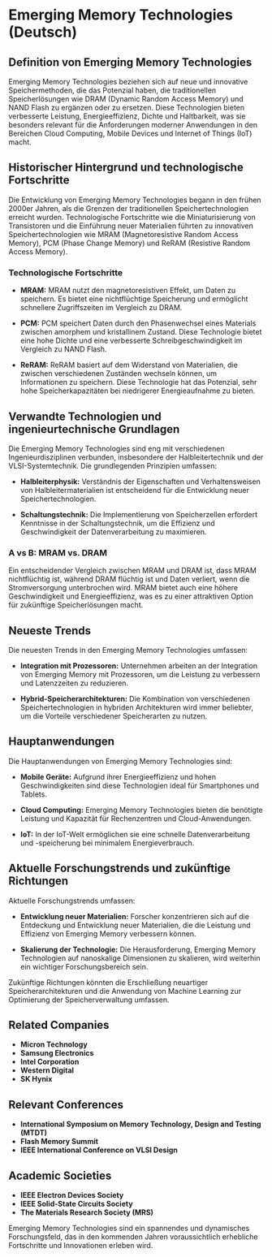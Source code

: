 # Emerging Memory Technologies (Deutsch)

## Definition von Emerging Memory Technologies

Emerging Memory Technologies beziehen sich auf neue und innovative Speichermethoden, die das Potenzial haben, die traditionellen Speicherlösungen wie DRAM (Dynamic Random Access Memory) und NAND Flash zu ergänzen oder zu ersetzen. Diese Technologien bieten verbesserte Leistung, Energieeffizienz, Dichte und Haltbarkeit, was sie besonders relevant für die Anforderungen moderner Anwendungen in den Bereichen Cloud Computing, Mobile Devices und Internet of Things (IoT) macht.

## Historischer Hintergrund und technologische Fortschritte

Die Entwicklung von Emerging Memory Technologies begann in den frühen 2000er Jahren, als die Grenzen der traditionellen Speichertechnologien erreicht wurden. Technologische Fortschritte wie die Miniaturisierung von Transistoren und die Einführung neuer Materialien führten zu innovativen Speichertechnologien wie MRAM (Magnetoresistive Random Access Memory), PCM (Phase Change Memory) und ReRAM (Resistive Random Access Memory).

### Technologische Fortschritte

- **MRAM:** MRAM nutzt den magnetoresistiven Effekt, um Daten zu speichern. Es bietet eine nichtflüchtige Speicherung und ermöglicht schnellere Zugriffszeiten im Vergleich zu DRAM.
  
- **PCM:** PCM speichert Daten durch den Phasenwechsel eines Materials zwischen amorphem und kristallinem Zustand. Diese Technologie bietet eine hohe Dichte und eine verbesserte Schreibgeschwindigkeit im Vergleich zu NAND Flash.
  
- **ReRAM:** ReRAM basiert auf dem Widerstand von Materialien, die zwischen verschiedenen Zuständen wechseln können, um Informationen zu speichern. Diese Technologie hat das Potenzial, sehr hohe Speicherkapazitäten bei niedrigerer Energieaufnahme zu bieten.

## Verwandte Technologien und ingenieurtechnische Grundlagen

Die Emerging Memory Technologies sind eng mit verschiedenen Ingenieurdisziplinen verbunden, insbesondere der Halbleitertechnik und der VLSI-Systemtechnik. Die grundlegenden Prinzipien umfassen:

- **Halbleiterphysik:** Verständnis der Eigenschaften und Verhaltensweisen von Halbleitermaterialien ist entscheidend für die Entwicklung neuer Speichertechnologien.
  
- **Schaltungstechnik:** Die Implementierung von Speicherzellen erfordert Kenntnisse in der Schaltungstechnik, um die Effizienz und Geschwindigkeit der Datenverarbeitung zu maximieren.

### A vs B: MRAM vs. DRAM

Ein entscheidender Vergleich zwischen MRAM und DRAM ist, dass MRAM nichtflüchtig ist, während DRAM flüchtig ist und Daten verliert, wenn die Stromversorgung unterbrochen wird. MRAM bietet auch eine höhere Geschwindigkeit und Energieeffizienz, was es zu einer attraktiven Option für zukünftige Speicherlösungen macht.

## Neueste Trends

Die neuesten Trends in den Emerging Memory Technologies umfassen:

- **Integration mit Prozessoren:** Unternehmen arbeiten an der Integration von Emerging Memory mit Prozessoren, um die Leistung zu verbessern und Latenzzeiten zu reduzieren.
  
- **Hybrid-Speicherarchitekturen:** Die Kombination von verschiedenen Speichertechnologien in hybriden Architekturen wird immer beliebter, um die Vorteile verschiedener Speicherarten zu nutzen.

## Hauptanwendungen

Die Hauptanwendungen von Emerging Memory Technologies sind:

- **Mobile Geräte:** Aufgrund ihrer Energieeffizienz und hohen Geschwindigkeiten sind diese Technologien ideal für Smartphones und Tablets.
  
- **Cloud Computing:** Emerging Memory Technologies bieten die benötigte Leistung und Kapazität für Rechenzentren und Cloud-Anwendungen.
  
- **IoT:** In der IoT-Welt ermöglichen sie eine schnelle Datenverarbeitung und -speicherung bei minimalem Energieverbrauch.

## Aktuelle Forschungstrends und zukünftige Richtungen

Aktuelle Forschungstrends umfassen:

- **Entwicklung neuer Materialien:** Forscher konzentrieren sich auf die Entdeckung und Entwicklung neuer Materialien, die die Leistung und Effizienz von Emerging Memory verbessern können.
  
- **Skalierung der Technologie:** Die Herausforderung, Emerging Memory Technologien auf nanoskalige Dimensionen zu skalieren, wird weiterhin ein wichtiger Forschungsbereich sein.

Zukünftige Richtungen könnten die Erschließung neuartiger Speicherarchitekturen und die Anwendung von Machine Learning zur Optimierung der Speicherverwaltung umfassen.

## Related Companies

- **Micron Technology**
- **Samsung Electronics**
- **Intel Corporation**
- **Western Digital**
- **SK Hynix**

## Relevant Conferences

- **International Symposium on Memory Technology, Design and Testing (MTDT)**
- **Flash Memory Summit**
- **IEEE International Conference on VLSI Design**

## Academic Societies

- **IEEE Electron Devices Society**
- **IEEE Solid-State Circuits Society**
- **The Materials Research Society (MRS)**

Emerging Memory Technologies sind ein spannendes und dynamisches Forschungsfeld, das in den kommenden Jahren voraussichtlich erhebliche Fortschritte und Innovationen erleben wird.